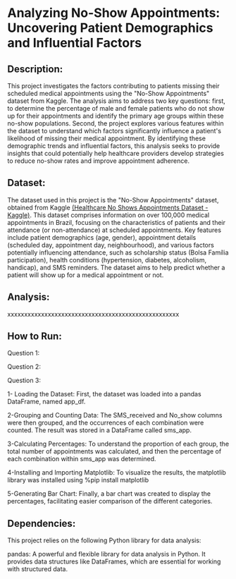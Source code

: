 # Analyzing No-Show Appointments: Uncovering Patient Demographics and Influential Factors





## Description:
This project investigates the factors contributing to patients missing their scheduled medical appointments using the "No-Show Appointments" dataset from Kaggle. The analysis aims to address two key questions: first, to determine the percentage of male and female patients who do not show up for their appointments and identify the primary age groups within these no-show populations. Second, the project explores various features within the dataset to understand which factors significantly influence a patient's likelihood of missing their medical appointment. By identifying these demographic trends and influential factors, this analysis seeks to provide insights that could potentially help healthcare providers develop strategies to reduce no-show rates and improve appointment adherence.


## Dataset:
The dataset used in this project is the "No-Show Appointments" dataset, obtained from Kaggle [(Healthcare No Shows Appointments Dataset - Kaggle)](https://www.kaggle.com/datasets/joniarroba/noshowappointments). This dataset comprises information on over 100,000 medical appointments in Brazil, focusing on the characteristics of patients and their attendance (or non-attendance) at scheduled appointments. Key features include patient demographics (age, gender), appointment details (scheduled day, appointment day, neighbourhood), and various factors potentially influencing attendance, such as scholarship status (Bolsa Família participation), health conditions (hypertension, diabetes, alcoholism, handicap), and SMS reminders. The dataset aims to help predict whether a patient will show up for a medical appointment or not.



## Analysis:
xxxxxxxxxxxxxxxxxxxxxxxxxxxxxxxxxxxxxxxxxxxxxxxxxxx



## How to Run:

Question 1:


Question 2:


Question 3:

1- Loading the Dataset: First, the dataset was loaded into a pandas DataFrame, named app_df. 

2-Grouping and Counting Data: The SMS_received and No_show columns were then grouped, and the occurrences of each combination were counted. The result was stored in a DataFrame called sms_app.

3-Calculating Percentages: To understand the proportion of each group, the total number of appointments was calculated, and then the percentage of each combination within sms_app was determined.

4-Installing and Importing Matplotlib: To visualize the results, the matplotlib library was installed  using %pip install matplotlib

5-Generating Bar Chart: Finally, a bar chart was created to display the percentages, facilitating easier comparison of the different categories.



## Dependencies:
This project relies on the following Python library for data analysis:

pandas: A powerful and flexible library for data analysis in Python. It provides data structures like DataFrames, which are essential for working with structured data.
